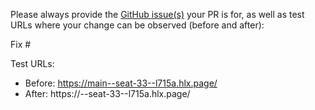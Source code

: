Please always provide the [GitHub issue(s)](../issues) your PR is for, as well as test URLs where your change can be observed (before and after):

Fix #<gh-issue-id>

Test URLs:
- Before: https://main--seat-33--l715a.hlx.page/
- After: https://<branch>--seat-33--l715a.hlx.page/
